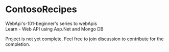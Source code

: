 # ContosoRecipes
WebApi's-101-beginner's series to webApis </br>
Learn - Web API using Asp.Net and Mongo DB


Project is not yet complete.
Feel free to join discussion to contribute for the completion.
